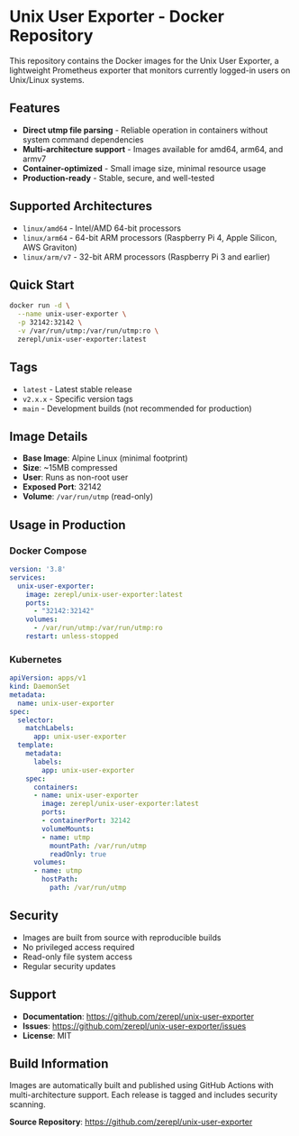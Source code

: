 # Unix User Exporter - Docker Repository

This repository contains the Docker images for the Unix User Exporter, a lightweight Prometheus exporter that monitors currently logged-in users on Unix/Linux systems.

## Features

- **Direct utmp file parsing** - Reliable operation in containers without system command dependencies
- **Multi-architecture support** - Images available for amd64, arm64, and armv7
- **Container-optimized** - Small image size, minimal resource usage
- **Production-ready** - Stable, secure, and well-tested

## Supported Architectures

- `linux/amd64` - Intel/AMD 64-bit processors
- `linux/arm64` - 64-bit ARM processors (Raspberry Pi 4, Apple Silicon, AWS Graviton)
- `linux/arm/v7` - 32-bit ARM processors (Raspberry Pi 3 and earlier)

## Quick Start

```bash
docker run -d \
  --name unix-user-exporter \
  -p 32142:32142 \
  -v /var/run/utmp:/var/run/utmp:ro \
  zerepl/unix-user-exporter:latest
```

## Tags

- `latest` - Latest stable release
- `v2.x.x` - Specific version tags
- `main` - Development builds (not recommended for production)

## Image Details

- **Base Image**: Alpine Linux (minimal footprint)
- **Size**: ~15MB compressed
- **User**: Runs as non-root user
- **Exposed Port**: 32142
- **Volume**: `/var/run/utmp` (read-only)

## Usage in Production

### Docker Compose
```yaml
version: '3.8'
services:
  unix-user-exporter:
    image: zerepl/unix-user-exporter:latest
    ports:
      - "32142:32142"
    volumes:
      - /var/run/utmp:/var/run/utmp:ro
    restart: unless-stopped
```

### Kubernetes
```yaml
apiVersion: apps/v1
kind: DaemonSet
metadata:
  name: unix-user-exporter
spec:
  selector:
    matchLabels:
      app: unix-user-exporter
  template:
    metadata:
      labels:
        app: unix-user-exporter
    spec:
      containers:
      - name: unix-user-exporter
        image: zerepl/unix-user-exporter:latest
        ports:
        - containerPort: 32142
        volumeMounts:
        - name: utmp
          mountPath: /var/run/utmp
          readOnly: true
      volumes:
      - name: utmp
        hostPath:
          path: /var/run/utmp
```

## Security

- Images are built from source with reproducible builds
- No privileged access required
- Read-only file system access
- Regular security updates

## Support

- **Documentation**: https://github.com/zerepl/unix-user-exporter
- **Issues**: https://github.com/zerepl/unix-user-exporter/issues
- **License**: MIT

## Build Information

Images are automatically built and published using GitHub Actions with multi-architecture support. Each release is tagged and includes security scanning.

**Source Repository**: https://github.com/zerepl/unix-user-exporter
